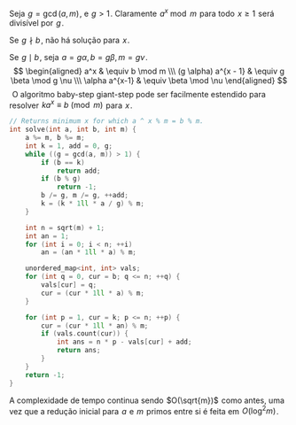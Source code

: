 Seja  $g = \gcd(a, m)$ , e  $g > 1$ . Claramente  $a^x \bmod m$  para todo  $x \ge 1$  será divisível por  $g$ .

Se  $g \nmid b$ , não há solução para  $x$ .

Se  $g \mid b$ , seja  $a = g \alpha, b = g \beta, m = g \nu$ .
$$ \begin{aligned} a^x & \equiv b \mod m \\\ (g \alpha) a^{x - 1} & \equiv g \beta \mod g \nu \\\ \alpha a^{x-1} & \equiv \beta \mod \nu \end{aligned} $$ 
O algoritmo baby-step giant-step pode ser facilmente estendido para resolver  $ka^{x} \equiv b \pmod m$  para  $x$ .

```cpp
// Returns minimum x for which a ^ x % m = b % m.
int solve(int a, int b, int m) {
    a %= m, b %= m;
    int k = 1, add = 0, g;
    while ((g = gcd(a, m)) > 1) {
        if (b == k)
            return add;
        if (b % g)
            return -1;
        b /= g, m /= g, ++add;
        k = (k * 1ll * a / g) % m;
    }

    int n = sqrt(m) + 1;
    int an = 1;
    for (int i = 0; i < n; ++i)
        an = (an * 1ll * a) % m;

    unordered_map<int, int> vals;
    for (int q = 0, cur = b; q <= n; ++q) {
        vals[cur] = q;
        cur = (cur * 1ll * a) % m;
    }

    for (int p = 1, cur = k; p <= n; ++p) {
        cur = (cur * 1ll * an) % m;
        if (vals.count(cur)) {
            int ans = n * p - vals[cur] + add;
            return ans;
        }
    }
    return -1;
}
```

A complexidade de tempo continua sendo  $O(\sqrt{m})$  como antes, uma vez que a redução inicial para  $a$  e  $m$  primos entre si é feita em  $O(\log^2 m)$ .